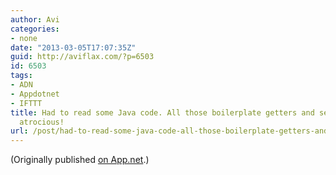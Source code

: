 ```yaml
---
author: Avi
categories:
- none
date: "2013-03-05T17:07:35Z"
guid: http://aviflax.com/?p=6503
id: 6503
tags:
- ADN
- Appdotnet
- IFTTT
title: Had to read some Java code. All those boilerplate getters and setters are just
  atrocious!
url: /post/had-to-read-some-java-code-all-those-boilerplate-getters-and-setters-are-just-atrocious/
---
```

(Originally published [on App.net](http://alpha.app.net/aviflax/post/3540582).)